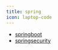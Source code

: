 ```yaml
---
title: spring
icon: laptop-code
---
```


- [springboot](./springboot/README.md)
- [springsecurity](./springsecurity/README.md)